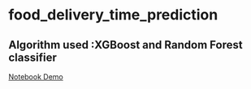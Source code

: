 # food_delivery_time_prediction

## Algorithm used :XGBoost and Random Forest classifier

[Notebook Demo](https://github.com/RajeshCShettigar/food_delivery_time_prediction/blob/main/Food_delivery_time_prediction_project.ipynb)
